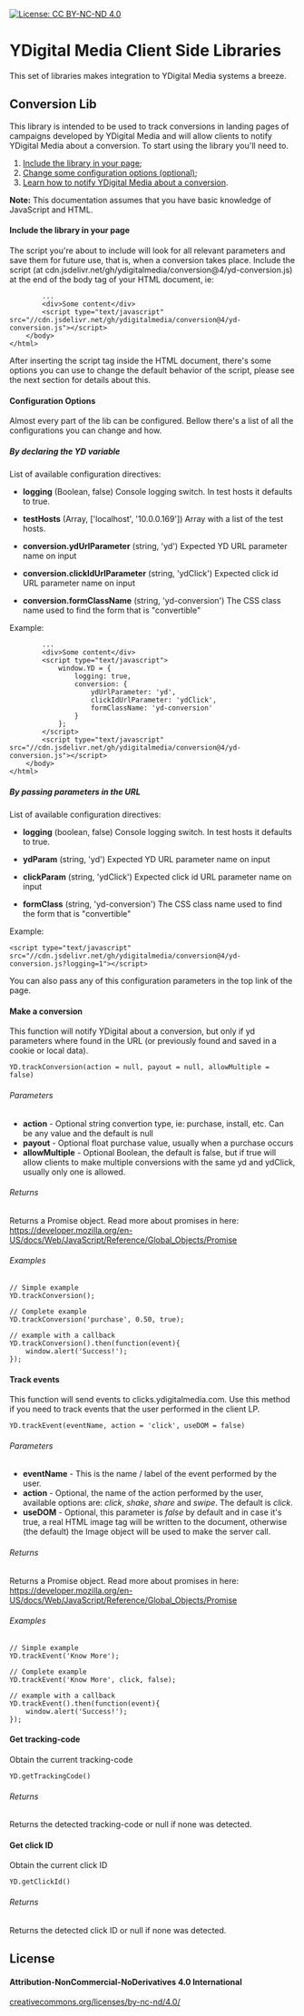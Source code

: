 
[![License: CC BY-NC-ND 4.0](https://licensebuttons.net/l/by-nc-nd/4.0/80x15.png)](https://creativecommons.org/licenses/by-nc-nd/4.0/)


YDigital Media Client Side Libraries
====

This set of libraries makes integration to YDigital Media systems a breeze.



## Conversion Lib
This library is intended to be used to track conversions in landing pages of campaigns developed by YDigital Media and will allow clients to notify YDigital Media about a conversion. To start using the library you'll need to.

1. [Include the library in your page](#include-the-library-in-your-page);
2. [Change some configuration options (optional)](#configuration-options);
3. [Learn how to notify YDigital Media about a conversion](#make-a-conversion).

**Note:** This documentation assumes that you have basic knowledge of JavaScript and HTML.



#### Include the library in your page
The script you're about to include will look for all relevant parameters and save them for future use, that is, when a conversion takes place.
Include the script (at cdn.jsdelivr.net/gh/ydigitalmedia/conversion@4/yd-conversion.js) at the end of the body tag of your HTML document, ie:
```
        ...
        <div>Some content</div>
        <script type="text/javascript" src="//cdn.jsdelivr.net/gh/ydigitalmedia/conversion@4/yd-conversion.js"></script>
    </body>
</html>
```
After inserting the script tag inside the HTML document, there's some options you can use to change the default behavior of the script, please see the next section for details about this.



#### Configuration Options
Almost every part of the lib can be configured. Bellow there's a list of all the configurations you can change and how.

##### By declaring the YD variable
List of available configuration directives:

* **logging** (Boolean, false)
	Console logging switch. In test hosts it defaults to true.


* **testHosts** (Array, ['localhost', '10.0.0.169'])
	Array with a list of the test hosts.


* **conversion.ydUrlParameter** (string, 'yd')
	Expected YD URL parameter name on input


* **conversion.clickIdUrlParameter** (string, 'ydClick')
	Expected click id URL parameter name on input


* **conversion.formClassName** (string, 'yd-conversion')
	The CSS class name used to find the form that is "convertible"

Example:
```
        ...
        <div>Some content</div>
        <script type="text/javascript">
            window.YD = {
                logging: true,
                conversion: {
                    ydUrlParameter: 'yd',
                    clickIdUrlParameter: 'ydClick',
                    formClassName: 'yd-conversion'
                }
            };
        </script>
        <script type="text/javascript" src="//cdn.jsdelivr.net/gh/ydigitalmedia/conversion@4/yd-conversion.js"></script>
    </body>
</html>
```



##### By passing parameters in the URL
List of available configuration directives:

* **logging** (boolean, false)
	Console logging switch. In test hosts it defaults to true.


* **ydParam** (string, 'yd')
	Expected YD URL parameter name on input


* **clickParam** (string, 'ydClick')
	Expected click id URL parameter name on input


* **formClass** (string, 'yd-conversion')
	The CSS class name used to find the form that is "convertible"

Example:
```
<script type="text/javascript" src="//cdn.jsdelivr.net/gh/ydigitalmedia/conversion@4/yd-conversion.js?logging=1"></script>
```
You can also pass any of this configuration parameters in the top link of the page.



#### Make a conversion
This function will notify YDigital about a conversion, but only if yd parameters where found in the URL (or previously found and saved in a cookie or local data).
```
YD.trackConversion(action = null, payout = null, allowMultiple = false)
```
###### Parameters
* **action**         - Optional string convertion type, ie: purchase, install, etc. Can be any value and the default is null
* **payout**         - Optional float purchase value, usually when a purchase occurs
* **allowMultiple**  - Optional Boolean, the default is false, but if true will allow clients to make multiple conversions with the same yd and ydClick, usually only one is allowed.

###### Returns
Returns a Promise object. Read more about promises in here: https://developer.mozilla.org/en-US/docs/Web/JavaScript/Reference/Global_Objects/Promise

###### Examples
```
// Simple example
YD.trackConversion();

// Complete example
YD.trackConversion('purchase', 0.50, true);

// example with a callback
YD.trackConversion().then(function(event){
    window.alert('Success!');
});
```



#### Track events
This function will send events to clicks.ydigitalmedia.com. Use this method if you need to track events that the user performed in the client LP.
```
YD.trackEvent(eventName, action = 'click', useDOM = false)
```
###### Parameters
* **eventName** - This is the name / label of the event performed by the user.
* **action**    - Optional, the name of the action performed by the user, available options are: *click*, *shake*, *share* and *swipe*. The default is *click*.
* **useDOM**    - Optional, this parameter is *false* by default and in case it's true, a real HTML image tag will be written to the document, otherwise (the default) the Image object will be used to make the server call.

###### Returns
Returns a Promise object. Read more about promises in here: https://developer.mozilla.org/en-US/docs/Web/JavaScript/Reference/Global_Objects/Promise

###### Examples
```
// Simple example
YD.trackEvent('Know More');

// Complete example
YD.trackEvent('Know More', click, false);

// example with a callback
YD.trackEvent().then(function(event){
    window.alert('Success!');
});
```



#### Get tracking-code
Obtain the current tracking-code
```
YD.getTrackingCode()
```
###### Returns
Returns the detected tracking-code or null if none was detected.



#### Get click ID
Obtain the current click ID
```
YD.getClickId()
```
###### Returns
Returns the detected click ID or null if none was detected.




## License
#### Attribution-NonCommercial-NoDerivatives 4.0 International
[creativecommons.org/licenses/by-nc-nd/4.0/](https://creativecommons.org/licenses/by-nc-nd/4.0/)
